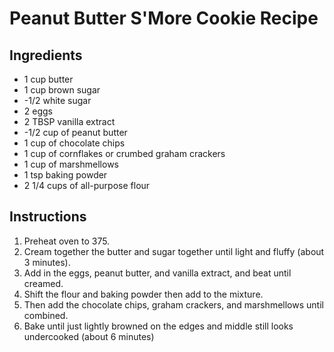# Peanut Butter S'More Cookie Recipe

## Ingredients

- 1 cup butter
- 1 cup brown sugar
- -1/2 white sugar
- 2 eggs
- 2 TBSP vanilla extract
- -1/2 cup of peanut butter
- 1 cup of chocolate chips 
- 1 cup of cornflakes or crumbed graham crackers 
- 1 cup of marshmellows
- 1 tsp baking powder
- 2 1/4 cups of all-purpose flour

## Instructions

1. Preheat oven to 375. 
2. Cream together the butter and sugar together until light and fluffy (about 3 minutes).
3. Add in the eggs, peanut butter, and vanilla extract, and beat until creamed.
4. Shift the flour and baking powder then add to the mixture. 
5. Then add the chocolate chips, graham crackers, and marshmellows until combined.
5. Bake until just lightly browned on the edges and middle still looks undercooked (about 6 minutes)
